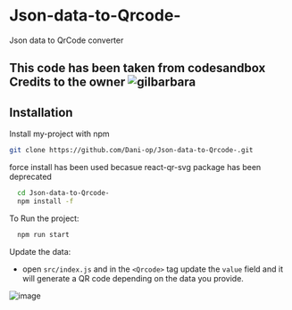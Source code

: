 # Json-data-to-Qrcode-
Json data to QrCode converter

## This code has been taken from codesandbox Credits to the owner ![gilbarbara](https://github.com/gilbarbara) 

## Installation

Install my-project with npm

```bash
git clone https://github.com/Dani-op/Json-data-to-Qrcode-.git
```
force install has been used becasue react-qr-svg package has been deprecated

```bash
  cd Json-data-to-Qrcode- 
  npm install -f
```
To Run the project:
```bash
  npm run start 
```
Update the data:

- open `src/index.js` and in the `<Qrcode>` tag update the `value` field and it will generate a QR code depending on the data you provide.
    

![image](https://user-images.githubusercontent.com/81060521/234730149-3e3dc364-428e-470c-9198-3228a1478f56.png)


